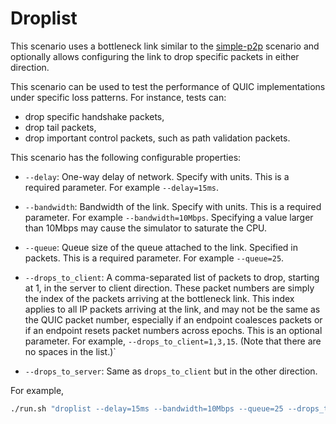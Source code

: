 # Droplist

This scenario uses a bottleneck link similar to the [simple-p2p](../simple-p2p)
scenario and optionally allows configuring the link to drop specific packets in
either direction.

This scenario can be used to test the performance of QUIC implementations under
specific loss patterns. For instance, tests can:
* drop specific handshake packets,
* drop tail packets,
* drop important control packets, such as path validation packets.

This scenario has the following configurable properties:

* `--delay`: One-way delay of network. Specify with units. This is a required
  parameter. For example `--delay=15ms`.

* `--bandwidth`: Bandwidth of the link. Specify with units. This is a required
  parameter. For example `--bandwidth=10Mbps`. Specifying a value larger than
  10Mbps may cause the simulator to saturate the CPU.

* `--queue`: Queue size of the queue attached to the link. Specified in
  packets. This is a required parameter. For example `--queue=25`.

* `--drops_to_client`: A comma-separated list of packets to drop, starting at 1,
 in the server to client direction. These packet numbers are simply the index of
 the packets arriving at the bottleneck link. This index applies to all IP
 packets arriving at the link, and may not be the same as the QUIC packet
 number, especially if an endpoint coalesces packets or if an endpoint resets
 packet numbers across epochs. This is an optional parameter. For example,
 `--drops_to_client=1,3,15`. (Note that there are no spaces in the list.)`

* `--drops_to_server`: Same as `drops_to_client` but in the other direction.

For example,
```bash
./run.sh "droplist --delay=15ms --bandwidth=10Mbps --queue=25 --drops_to_client=1,3,4 --drops_to_server=5"
```
